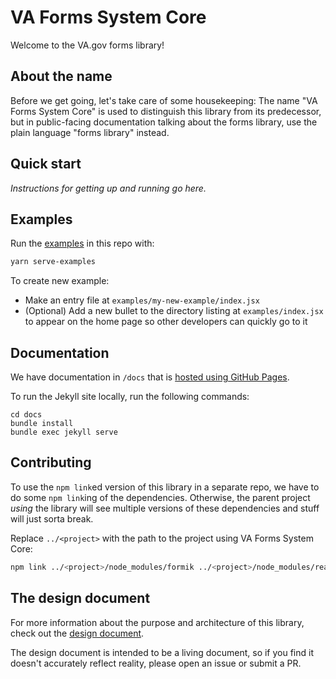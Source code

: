 # VA Forms System Core

Welcome to the VA.gov forms library!

## About the name

Before we get going, let's take care of some housekeeping: The name "VA Forms System Core"
is used to distinguish this library from its predecessor, but in public-facing
documentation talking about the forms library, use the plain language "forms
library" instead.

## Quick start

_Instructions for getting up and running go here._

## Examples

Run the [examples](examples) in this repo with:

```sh
yarn serve-examples
```

To create new example:

- Make an entry file at `examples/my-new-example/index.jsx`
- (Optional) Add a new bullet to the directory listing at `examples/index.jsx`
  to appear on the home page so other developers can quickly go to it

## Documentation

We have documentation in `/docs` that is [hosted using GitHub Pages](https://department-of-veterans-affairs.github.io/va-forms-system-core/).

To run the Jekyll site locally, run the following commands:

```shell
cd docs
bundle install
bundle exec jekyll serve
```

## Contributing

To use the `npm link`ed version of this library in a separate repo, we have to
do some `npm link`ing of the dependencies. Otherwise, the parent project _using_
the library will see multiple versions of these dependencies and stuff will just
sorta break.

Replace `../<project>` with the path to the project using VA Forms System Core:

```sh
npm link ../<project>/node_modules/formik ../<project>/node_modules/react
```

## The design document

For more information about the purpose and architecture of this library, check
out the [design document](https://github.com/department-of-veterans-affairs/va.gov-team/blob/master/platform/engineering/design-docs/2021-05-18-forms-library.md).

The design document is intended to be a living document, so if you find it
doesn't accurately reflect reality, please open an issue or submit a PR.
